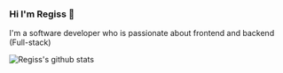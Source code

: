 ### Hi I'm Regiss 👋

I'm a software developer who is passionate about frontend and backend (Full-stack)

![Regiss's github stats](https://github-readme-stats.vercel.app/api?username=regiss05)
